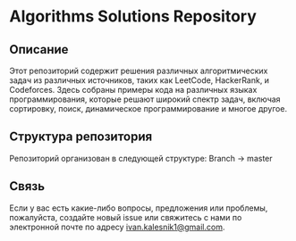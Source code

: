 # Algorithms Solutions Repository

## Описание
Этот репозиторий содержит решения различных алгоритмических задач из различных источников, таких как LeetCode, HackerRank, и Codeforces. Здесь собраны примеры кода на различных языках программирования, которые решают широкий спектр задач, включая сортировку, поиск, динамическое программирование и многое другое.

## Структура репозитория
Репозиторий организован в следующей структуре:
Branch -> master 

## Связь
Если у вас есть какие-либо вопросы, предложения или проблемы, пожалуйста, создайте новый issue или свяжитесь с нами по электронной почте по адресу ivan.kalesnik1@gmail.com.
